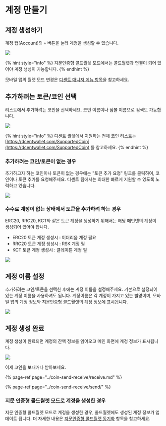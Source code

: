 # 계정 만들기

## 계정 생성하기

계정 탭\(Account\)의 `+` 버튼을 눌러 계정을 생성할 수 있습니다.

![](../.gitbook/assets/image%20%28112%29.png)

{% hint style="info" %}
지문인증형 콜드월렛 모드에서는 콜드월렛과 연결이 되어 있어야 계정 생성이 가능합니다.
{% endhint %}

모바일 앱의 월렛 모드 변경은 [디센트 매니저 메뉴 항목](mobile-app-dcent-manager/)을 참고하세요.

## 추가하려는 토큰/코인 선택

리스트에서 추가하려는 코인을 선택하세요. 코인 이름이나 심볼 이름으로 검색도 가능합니다.

![](../.gitbook/assets/image%20%2847%29.png)

{% hint style="info" %}
디센트 월렛에서 지원하는 전체 코인 리스트는 [https://dcentwallet.com/SupportedCoin](https://dcentwallet.com/SupportedCoin) 를 참고하세요.
{% endhint %}

### 추가하려는 코인/토큰이 없는 경우

추가하고자 하는 코인이나 토큰이 없는 경우에는 "토큰 추가 요청" 링크를 클릭하여, 코인이나 토큰 추가를 요청해주세요. 디센트 팀에서는 최대한 빠르게 지원할 수 있도록 노력하고 있습니다.

![](../.gitbook/assets/image%20%2836%29.png)

### 수수료 계정이 없는 상태에서 토큰을 추가하려 하는 경우

ERC20, RRC20, KCT와 같은 토큰 계정을 생성하기 위해서는 해당 메인넷의 계정이 생성되어 있어야 합니다.

* ERC20 토큰 계정 생성시 : 이더리움 계정 필요
* RRC20 토큰 계정 생성시 : RSK 계정 필
* KCT 토큰 계정 생성시 : 클레이튼 계정 필

![](../.gitbook/assets/image%20%2859%29.png)

## 계정 이름 설정

추가하려는 코인/토큰을 선택한 후에는 계정 이름을 설정해주세요. 기본으로 설정되어 있는 계정 이름을 사용하셔도 됩니다. 계정이름은 각 계정이 가지고 있는 별명이며, 모바일 앱의 계정 정보와 지문인증형 콜드월렛의 계정 정보에 표시됩니다.

![](../.gitbook/assets/image%20%28100%29.png)

## 계정 생성 완료

계정 생성이 완료되면 계정의 잔액 정보를 읽어오고 메인 화면에 계정 정보가 표시됩니다.

![](../.gitbook/assets/image%20%28196%29.png)

이제 코인을 보내거나 받아보세요.

{% page-ref page="../coin-send-receive/receive.md" %}

{% page-ref page="../coin-send-receive/send/" %}

### 지문 인증형 콜드월렛 모드로 계정을 생성한 경우

지문 인증형 콜드월렛 모드로 계정을 생성한 경우, 콜드월렛에도 생성된 계정 정보가 업데이트 됩니다. 더 자세한 내용은 [지문인증형 콜드월렛 동기화](../biometric-wallet/synch-with-app.md) 항목을 참고하세요.

